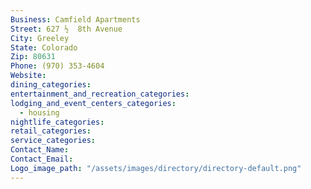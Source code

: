 ```yaml
---
Business: Camfield Apartments
Street: 627 ½  8th Avenue
City: Greeley
State: Colorado
Zip: 80631
Phone: (970) 353-4604
Website:
dining_categories:
entertainment_and_recreation_categories:
lodging_and_event_centers_categories:
  - housing
nightlife_categories:
retail_categories:
service_categories:
Contact_Name:
Contact_Email:
Logo_image_path: "/assets/images/directory/directory-default.png"
---
```



